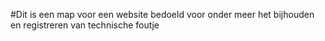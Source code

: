 #Dit is een map voor een website bedoeld voor onder meer het bijhouden en registreren van technische foutje
